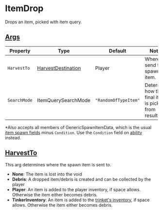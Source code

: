 # ItemDrop

Drops an item, picked with item query.

## [Args](~/api/TrinketTinker.Models.AbilityArgs.SpawnItemArgs.yml)

| Property | Type | Default | Notes |
| -------- | ---- | ------- | ----- |
| `HarvestTo` | [HarvestDestination](~/api/TrinketTinker.Models.AbilityArgs.HarvestDestination.yml) | Player | Where to send the spawned item. |
| `SearchMode` | ItemQuerySearchMode | `"RandomOfTypeItem"` | Determine how the final item is picked from results. |

*Also accepts all members of GenericSpawnItemData, which is the usual [item spawn fields](https://stardewvalleywiki.com/Modding:Item_queries#Item_spawn_fields) minus `Condition`. Use the `Condition` field on [ability](004-Ability.md) instead.


## [HarvestTo](~/api/TrinketTinker.Models.AbilityArgs.HarvestDestination.yml)

This arg determines where the spawn item is sent to.

- **None**: The item is lost into the void
- **Debris**: A dropped item/debris is created and can be collected by the player
- **Player**: An item is added to the player inventory, if space allows. Otherwise the item either becomes debris.
- **TinkerInventory**: An item is added to the [trinket's inventory](005.0-Inventory.md), if space allows. Otherwise the item either becomes debris.
